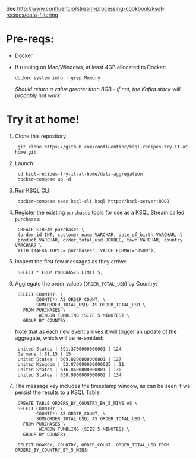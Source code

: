 See http://www.confluent.io/stream-processing-cookbook/ksql-recipes/data-filtering

# Pre-reqs: 

* Docker
* If running on Mac/Windows, at least 4GB allocated to Docker: 

      docker system info | grep Memory 

    _Should return a value greater than 8GB - if not, the Kafka stack will probably not work._


# Try it at home!

1. Clone this repository

        git clone https://github.com/confluentinc/ksql-recipes-try-it-at-home.git

2. Launch: 

        cd ksql-recipes-try-it-at-home/data-aggregation
        docker-compose up -d

3. Run KSQL CLI:

        docker-compose exec ksql-cli ksql http://ksql-server:8088

4. Register the existing `purchases` topic for use as a KSQL Stream called `purchases`: 

        CREATE STREAM purchases \
        (order_id INT, customer_name VARCHAR, date_of_birth VARCHAR, \
        product VARCHAR, order_total_usd DOUBLE, town VARCHAR, country VARCHAR) \
        WITH (KAFKA_TOPIC='purchases', VALUE_FORMAT='JSON');

5. Inspect the first few messages as they arrive: 

        SELECT * FROM PURCHASES LIMIT 5;

6. Aggregate the order values (`ORDER_TOTAL_USD`) by Country: 

        SELECT COUNTRY, \
               COUNT(*) AS ORDER_COUNT, \
               SUM(ORDER_TOTAL_USD) AS ORDER_TOTAL_USD \
          FROM PURCHASES \
                WINDOW TUMBLING (SIZE 5 MINUTES) \
          GROUP BY COUNTRY;

    Note that as each new event arrives it will trigger an update of the aggregate, which will be re-emitted: 

        United States | 591.3700000000001 | 124
        Germany | 81.15 | 15
        United States | 609.0200000000001 | 127
        United Kingdom | 52.870000000000005 | 11
        United States | 616.8600000000001 | 130
        United States | 638.9900000000002 | 134    

7. The message key includes the timestamp window, as can be seen if we persist the results to a KSQL Table: 

        CREATE TABLE ORDERS_BY_COUNTRY_BY_5_MINS AS \
        SELECT COUNTRY, \
               COUNT(*) AS ORDER_COUNT, \
               SUM(ORDER_TOTAL_USD) AS ORDER_TOTAL_USD \
          FROM PURCHASES \
                WINDOW TUMBLING (SIZE 5 MINUTES) \
          GROUP BY COUNTRY;

        SELECT ROWKEY, COUNTRY, ORDER_COUNT, ORDER_TOTAL_USD FROM ORDERS_BY_COUNTRY_BY_5_MINS;